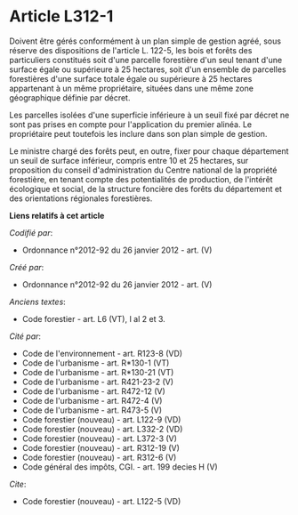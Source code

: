 # Article L312-1

Doivent être gérés conformément à un plan simple de gestion agréé, sous réserve des dispositions de l'article L. 122-5, les
bois et forêts des particuliers constitués soit d'une parcelle forestière d'un seul tenant d'une surface égale ou supérieure
à 25 hectares, soit d'un ensemble de parcelles forestières d'une surface totale égale ou supérieure à 25 hectares appartenant
à un même propriétaire, situées dans une même zone géographique définie par décret. 

Les parcelles isolées d'une superficie inférieure à un seuil fixé par décret ne sont pas prises en compte pour l'application
du premier alinéa. Le propriétaire peut toutefois les inclure dans son plan simple de gestion. 

Le ministre chargé des forêts peut, en outre, fixer pour chaque département un seuil de surface inférieur, compris entre 10
et 25 hectares, sur proposition du conseil d'administration du Centre national de la propriété forestière, en tenant compte
des potentialités de production, de l'intérêt écologique et social, de la structure foncière des forêts du département et des
orientations régionales forestières.

**Liens relatifs à cet article**

_Codifié par_:

  - Ordonnance n°2012-92 du 26 janvier 2012 - art. (V)

_Créé par_:

  - Ordonnance n°2012-92 du 26 janvier 2012 - art. (V)

_Anciens textes_:

  - Code forestier - art. L6 (VT), I al 2 et 3.

_Cité par_:

  - Code de l'environnement - art. R123-8 (VD)
  - Code de l'urbanisme - art. R*130-1 (VT)
  - Code de l'urbanisme - art. R*130-21 (VT)
  - Code de l'urbanisme - art. R421-23-2 (V)
  - Code de l'urbanisme - art. R472-12 (V)
  - Code de l'urbanisme - art. R472-4 (V)
  - Code de l'urbanisme - art. R473-5 (V)
  - Code forestier (nouveau) - art. L122-9 (VD)
  - Code forestier (nouveau) - art. L332-2 (VD)
  - Code forestier (nouveau) - art. L372-3 (V)
  - Code forestier (nouveau) - art. R312-19 (V)
  - Code forestier (nouveau) - art. R312-6 (V)
  - Code général des impôts, CGI. - art. 199 decies H (V)

_Cite_:

  - Code forestier (nouveau) - art. L122-5 (VD)
